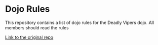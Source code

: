 Dojo Rules
==========

This repository contains a list of dojo rules for the Deadly Vipers dojo. 
All members should read the rules

[Link to the original repo](https://github.com/deadlyvipers)

